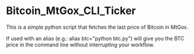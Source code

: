 Bitcoin_MtGox_CLI_Ticker
========================

This is a simple python script that fetches the last price of Bitcoin in MtGox. 

If used with an alias (e.g.: alias btc="python btc.py") will give you the BTC price in the command line without interrupting your workflow.
